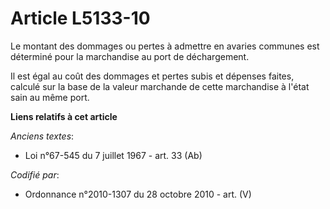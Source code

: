 # Article L5133-10

Le montant des dommages ou pertes à admettre en avaries communes est déterminé pour la marchandise au port de déchargement.

Il est égal au coût des dommages et pertes subis et dépenses faites, calculé sur la base de la valeur marchande de cette
marchandise à l'état sain au même port.

**Liens relatifs à cet article**

_Anciens textes_:

  - Loi n°67-545 du 7 juillet 1967 - art. 33 (Ab)

_Codifié par_:

  - Ordonnance n°2010-1307 du 28 octobre 2010 - art. (V)
